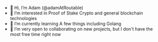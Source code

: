 - 👋 Hi, I’m Adam (@adamAtRoutable)
- 👀 I’m interested in Proof of Stake Crypto and general blockchain technologies
- 🌱 I’m currently learning A few things including Golang
- 💞️ I’m very open to collaborating on new projects, but I don't have the most free time right now

<!---
- 📫 How to reach me ...

adamAtRoutable/adamAtRoutable is a ✨ special ✨ repository because its `README.md` (this file) appears on your GitHub profile.
You can click the Preview link to take a look at your changes.
--->
